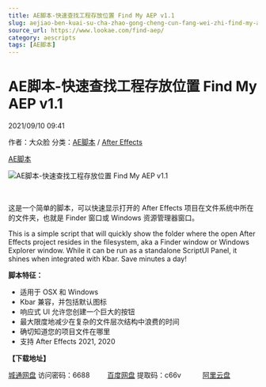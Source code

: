 ```yaml
---
title: AE脚本-快速查找工程存放位置 Find My AEP v1.1
slug: aejiao-ben-kuai-su-cha-zhao-gong-cheng-cun-fang-wei-zhi-find-my-aep-v1-1
source_url: https://www.lookae.com/find-aep/
category: aescripts
tags: [AE脚本]
---
```

# AE脚本-快速查找工程存放位置 Find My AEP v1.1

2021/09/10 09:41

作者：大众脸
分类：[AE脚本](https://www.lookae.com/after-effects/aescripts/) / [After Effects](https://www.lookae.com/after-effects/)

[AE脚本](https://www.lookae.com/tag/ae%e8%84%9a%e6%9c%ac/)

![AE脚本-快速查找工程存放位置 Find My AEP v1.1](https://www.lookae.com/wp-content/uploads/2021/09/Find-My-AEP.jpg "AE脚本-快速查找工程存放位置 Find My AEP v1.1-LookAE.com")

[﻿﻿﻿](https://cloud.video.taobao.com//play/u/705956171/p/1/e/6/t/1/325526112826.mp4)

这是一个简单的脚本，可以快速显示打开的 After Effects 项目在文件系统中所在的文件夹，也就是 Finder 窗口或 Windows 资源管理器窗口。

This is a simple script that will quickly show the folder where the open After Effects project resides in the filesystem, aka a Finder window or Windows Explorer window. While it can be run as a standalone ScriptUI Panel, it shines when integrated with Kbar. Save minutes a day!

**脚本特征：**

* 适用于 OSX 和 Windows
* Kbar 兼容，并包括默认图标
* 响应式 UI 允许您创建一个巨大的按钮
* 最大限度地减少在复杂的文件层次结构中浪费的时间
* 确切知道您的项目文件在哪里
* 支持 After Effects 2021, 2020

**【下载地址】**

[城通网盘](https://url62.ctfile.com/f/680462-513139431-0742a6) 访问密码：6688         [百度网盘](https://pan.baidu.com/s/1ksq6JC7opKlZOAOKVafZag) 提取码：c66v           [阿里云盘](https://www.aliyundrive.com/s/9aJqoEsokmP)
